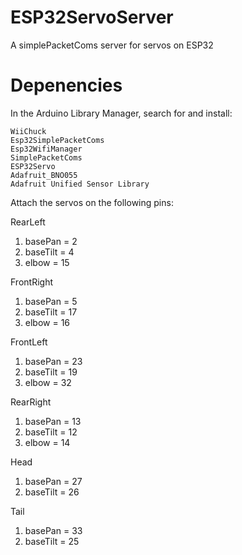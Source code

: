 # ESP32ServoServer
A simplePacketComs server for servos on ESP32

# Depenencies
In the Arduino Library Manager, search for and install:

```
WiiChuck
Esp32SimplePacketComs
Esp32WifiManager
SimplePacketComs
ESP32Servo
Adafruit_BNO055
Adafruit Unified Sensor Library
```

<p>Attach the servos on the following pins:</p>

<p>RearLeft </p>





<ol><li>basePan = 2</li><li>baseTilt = 4</li><li>elbow = 15</li></ol>





<p>FrontRight&nbsp;</p>





<ol><li>basePan = 5</li><li>baseTilt = 17</li><li>elbow = 16</li></ol>





<p>FrontLeft&nbsp;</p>







<ol><li>basePan = 23</li><li>baseTilt = 19</li><li>elbow = 32</li></ol>





<p>RearRight&nbsp;</p>







<ol><li>basePan = 13</li><li>baseTilt = 12</li><li>elbow = 14</li></ol>





<p>Head&nbsp;</p>







<ol><li>basePan = 27</li><li>baseTilt = 26</li></ol>





<p>Tail&nbsp;</p>







<ol><li>basePan = 33</li><li>baseTilt = 25</li></ol>
